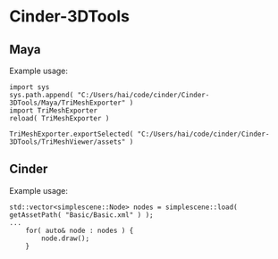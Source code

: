 # Cinder-3DTools

## Maya ##
Example usage:
```
import sys
sys.path.append( "C:/Users/hai/code/cinder/Cinder-3DTools/Maya/TriMeshExporter" )
import TriMeshExporter
reload( TriMeshExporter )
 
TriMeshExporter.exportSelected( "C:/Users/hai/code/cinder/Cinder-3DTools/TriMeshViewer/assets" )
```

## Cinder ##
Example usage:
```
std::vector<simplescene::Node> nodes = simplescene::load( getAssetPath( "Basic/Basic.xml" ) );
...
	for( auto& node : nodes ) {
		node.draw();
	}
```
